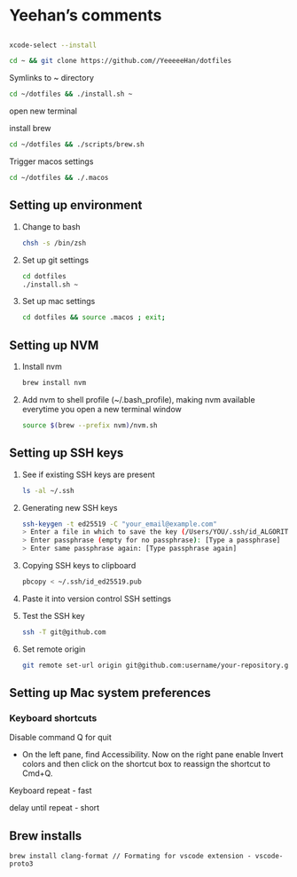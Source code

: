 # Yeehan’s comments

##

```bash
xcode-select --install
```

```bash
cd ~ && git clone https://github.com//YeeeeeHan/dotfiles
```

Symlinks to ~ directory

```bash
cd ~/dotfiles && ./install.sh ~
```

open new terminal

install brew

```bash
cd ~/dotfiles && ./scripts/brew.sh
```

Trigger macos settings

```bash
cd ~/dotfiles && ./.macos
```

## Setting up environment

1. Change to bash

   ```bash
   chsh -s /bin/zsh
   ```

2. Set up git settings

   ```bash
   cd dotfiles
   ./install.sh ~
   ```

3. Set up mac settings
   ```bash
   cd dotfiles && source .macos ; exit;
   ```

## Setting up NVM

1. Install nvm

   ```bash
   brew install nvm
   ```

2. Add nvm to shell profile (~/.bash_profile), making nvm available everytime you open a new terminal window
   ```bash
   source $(brew --prefix nvm)/nvm.sh
   ```

## Setting up SSH keys

1. See if existing SSH keys are present

   ```bash
   ls -al ~/.ssh
   ```

2. Generating new SSH keys

   ```bash
   ssh-keygen -t ed25519 -C "your_email@example.com"
   > Enter a file in which to save the key (/Users/YOU/.ssh/id_ALGORITHM: [Press enter]
   > Enter passphrase (empty for no passphrase): [Type a passphrase]
   > Enter same passphrase again: [Type passphrase again]
   ```

3. Copying SSH keys to clipboard

   ```bash
   pbcopy < ~/.ssh/id_ed25519.pub
   ```

4. Paste it into version control SSH settings

5. Test the SSH key

   ```bash
   ssh -T git@github.com
   ```

6. Set remote origin
   ```bash
   git remote set-url origin git@github.com:username/your-repository.git
   ```

## Setting up Mac system preferences

### Keyboard shortcuts

Disable command Q for quit

- On the left pane, find Accessibility. Now on the right pane enable Invert colors and then click on the shortcut box to reassign the shortcut to Cmd+Q.

Keyboard repeat - fast

delay until repeat - short

## Brew installs

```
brew install clang-format // Formating for vscode extension - vscode-proto3
```
